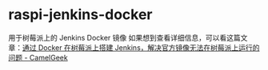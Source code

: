 # raspi-jenkins-docker
用于树莓派上的 Jenkins Docker 镜像
 如果想到查看详细信息，可以看这篇文章：[通过 Docker 在树莓派上搭建 Jenkins，解决官方镜像无法在树莓派上运行的问题 - CamelGeek](https://www.camelgeek.net/97.html)
